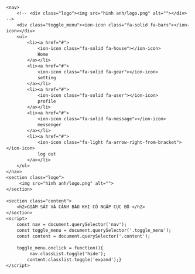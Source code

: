 
<!DOCTYPE html>
<html lang="en">
<head>
    <meta charset='utf-8'>
    <meta http-equiv='X-UA-Compatible' content='IE=edge'>
    <title>Page Title</title>
    <meta name='viewport' content='width=device-width, initial-scale=1'>
    <script src='main.js'></script>
    <link rel="stylesheet" type="text/css" href="style1.css">
    <link rel="stylesheet" href="https://site-assets.fontawesome.com/releases/v6.1.2/css/all.css">
</head>
<body>
    
    <nav>
        <!-- <div class="logo"><img src="hinh anh/logo.png" alt=""></div> -->
        <div class="toggle_menu"><ion-icon class="fa-solid fa-bars"></ion-icon></div>
        <ul>  
            <li><a href="#">  
                <ion-icon class="fa-solid fa-house"></ion-icon>
                Home
            </a></li>
            <li><a href="#">
                <ion-icon class="fa-solid fa-gear"></ion-icon>
                setting
            </a></li>
            <li><a href="#">
                <ion-icon class="fa-solid fa-user"></ion-icon>
                profile
            </a></li>
            <li><a href="#">
                <ion-icon class="fa-solid fa-message"></ion-icon>
                messenger
            </a></li>
            <li><a href="#">
                <ion-icon class="fa-light fa-arrow-right-from-bracket"></ion-icon>
                log out
            </a></li>
        </ul>
    </nav>
    <section class="logo">
         <img src="hinh anh/logo.png" alt="">
    </section>
    
    <section class="content">
        <h2>GIÁM SÁT VÀ CẢNH BÁO KHI CÓ NGẬP CỤC BỘ </h2>
    </section>
    <script>
        const nav = document.querySelector('nav');
        const toggle_menu = document.querySelector('.toggle_menu');
        const content = document.querySelector('.content');

        toggle_menu.onclick = function(){
             nav.classList.toggle('hide');
            content.classlist.toggle('expand');}
    </script>
   
</body>
</html>
